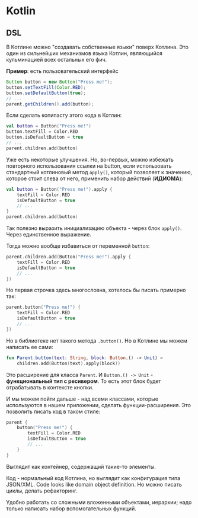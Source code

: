 ﻿# Kotlin

## DSL

В Котлине можно "создавать собственные языки" поверх Котлина. Это один из сильнейших механизмов языка Котлин, являющийся кульминацией всех остальных его фич.

__Пример__: есть пользовательский интерфейс

```java
Button button = new Button("Press me!");
button.setTextFill(Color.RED);
button.setDefaultButton(true);
// ...
parent.getChildren().add(button);
```

Если сделать копипасту этого кода в Котлин:

```kotlin
val button = Button("Press me!")
button.textFill = Color.RED
button.isDefaultButton = true
// ...
parent.children.add(button)
```

Уже есть некоторые улучшения. Но, во-первых, можно избежать повторного использования ссылки на button, если использовать стандартный котлиновый метод `apply()`, который позволяет к значению, которое стоит слева от него, применить набор действий (__ИДИОМА__):

```kotlin
val button = Button("Press me!").apply {
    textFill = Color.RED
	isDefaultButton = true
	// ...
}
parent.children.add(button)
```

Так полезно выразить инициализацию объекта - через блок `apply()`. Через единственное выражение.

Тогда можно вообще избавиться от переменной `button`:

```kotlin
parent.children.add(Button("Press me!").apply {
    textFill = Color.RED
	isDefaultButton = true
	// ...
})
```

Но первая строчка здесь многословна, хотелось бы писать примерно так:

```kotlin
parent.button("Press me!") {
    textFill = Color.RED
	isDefaultButton = true
	// ...
})
```

Но в библиотеке нет такого метода `.button()`. Но в Котлине мы можем написать ее сами:

```kotlin
fun Parent.button(text: String, block: Button.() -> Unit) =
    children.add(Button(text).apply(block))
```

Это расширение для класса `Parent`. И `Button.() -> Unit` - __функциональный тип с ресивером__. То есть этот блок будет отрабатывать в контексте кнопки.

И мы можем пойти дальше - над всеми классами, которые используются в нашем приложении, сделать функции-расширения. Это позволить писать код в таком стиле:

```kotlin
parent {
    button("Press me!") {
	    textFill = Color.RED
		isDefaultButton = true
		// ...
	}
}
```

Выглядит как контейнер, содержащий такие-то элементы.

Код - нормальный код Котлина, но выглядит как конфигурация типа JSON/XML. Code looks like domain object definition. Но можно писать циклы, делать рефакторинг.

Удобно работать со сложными вложенными объектами, иерархии; надо только написать набор вспомогательных функций.

